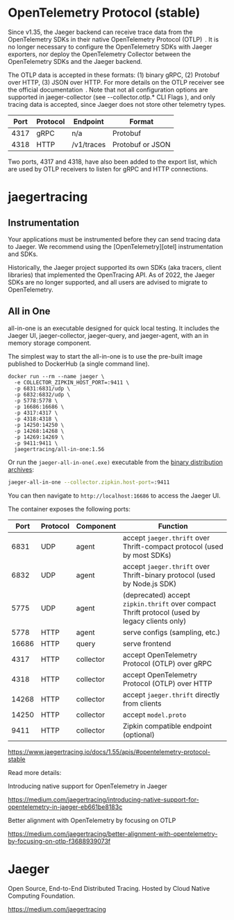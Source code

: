 # OpenTelemetry Protocol (stable)

Since v1.35, the Jaeger backend can receive trace data from the OpenTelemetry SDKs in their native OpenTelemetry Protocol (OTLP)  . It is no longer necessary to configure the OpenTelemetry SDKs with Jaeger exporters, nor deploy the OpenTelemetry Collector between the OpenTelemetry SDKs and the Jaeger backend.

The OTLP data is accepted in these formats: (1) binary gRPC, (2) Protobuf over HTTP, (3) JSON over HTTP. For more details on the OTLP receiver see the official documentation  . Note that not all configuration options are supported in jaeger-collector (see --collector.otlp.* CLI Flags ), and only tracing data is accepted, since Jaeger does not store other telemetry types.

|Port	|Protocol	|Endpoint	|Format|
|---|---|---|---|
|4317	|gRPC	|n/a	|Protobuf|
|4318	|HTTP	|/v1/traces	|Protobuf or JSON|

Two ports, 4317 and 4318, have also been added to the export list, which are used by OTLP receivers to listen for gRPC and HTTP connections.

[otlp-rcvr]: https://github.com/open-telemetry/opentelemetry-collector/blob/main/receiver/otlpreceiver/README.md
[otlp]: https://github.com/open-telemetry/opentelemetry-proto/blob/main/docs/specification.md
[download]:https://www.jaegertracing.io/download/

# jaegertracing

## Instrumentation

Your applications must be instrumented before they can send tracing data to Jaeger. We recommend using the [OpenTelemetry][otel] instrumentation and SDKs.

Historically, the Jaeger project supported its own SDKs (aka tracers, client libraries) that implemented the OpenTracing API. As of 2022, the Jaeger SDKs are no longer supported, and all users are advised to migrate to OpenTelemetry.


## All in One

all-in-one is an executable designed for quick local testing. It includes the Jaeger UI, jaeger-collector, jaeger-query, and jaeger-agent, with an in memory storage component.

The simplest way to start the all-in-one is to use the pre-built image published to DockerHub (a single command line).

```shell
docker run --rm --name jaeger \
  -e COLLECTOR_ZIPKIN_HOST_PORT=:9411 \
  -p 6831:6831/udp \
  -p 6832:6832/udp \
  -p 5778:5778 \
  -p 16686:16686 \
  -p 4317:4317 \
  -p 4318:4318 \
  -p 14250:14250 \
  -p 14268:14268 \
  -p 14269:14269 \
  -p 9411:9411 \
  jaegertracing/all-in-one:1.56
```

Or run the `jaeger-all-in-one(.exe)` executable from the [binary distribution archives][download]:

```bash
jaeger-all-in-one --collector.zipkin.host-port=:9411
```

You can then navigate to `http://localhost:16686` to access the Jaeger UI.

The container exposes the following ports:

Port  | Protocol | Component | Function
----- | -------  | --------- | ---
6831  | UDP      | agent     | accept `jaeger.thrift` over Thrift-compact protocol (used by most SDKs)
6832  | UDP      | agent     | accept `jaeger.thrift` over Thrift-binary protocol (used by Node.js SDK)
5775  | UDP      | agent     | (deprecated) accept `zipkin.thrift` over compact Thrift protocol (used by legacy clients only)
5778  | HTTP     | agent     | serve configs (sampling, etc.)
16686 | HTTP     | query     | serve frontend
4317  | HTTP     | collector | accept OpenTelemetry Protocol (OTLP) over gRPC
4318  | HTTP     | collector | accept OpenTelemetry Protocol (OTLP) over HTTP
14268 | HTTP     | collector | accept `jaeger.thrift` directly from clients
14250 | HTTP     | collector | accept `model.proto`
9411  | HTTP     | collector | Zipkin compatible endpoint (optional)

https://www.jaegertracing.io/docs/1.55/apis/#opentelemetry-protocol-stable

Read more details:

Introducing native support for OpenTelemetry in Jaeger

https://medium.com/jaegertracing/introducing-native-support-for-opentelemetry-in-jaeger-eb661be8183c

Better alignment with OpenTelemetry by focusing on OTLP

https://medium.com/jaegertracing/better-alignment-with-opentelemetry-by-focusing-on-otlp-f3688939073f



# Jaeger

Open Source, End-to-End Distributed Tracing. Hosted by Cloud Native Computing Foundation.

https://medium.com/jaegertracing